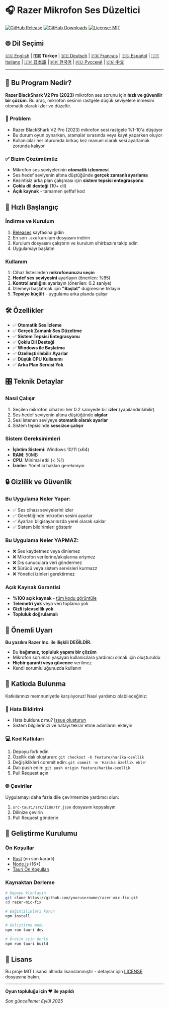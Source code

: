 # 🎧 Razer Mikrofon Ses Düzeltici

[![GitHub Release](https://img.shields.io/github/v/release/Bpolat0/razer-mic-fix)](https://github.com/Bpolat0/razer-mic-fix/releases)
[![GitHub Downloads](https://img.shields.io/github/downloads/Bpolat0/razer-mic-fix/total)](https://github.com/Bpolat0/razer-mic-fix/releases)
[![License: MIT](https://img.shields.io/badge/License-MIT-yellow.svg)](https://opensource.org/licenses/MIT)

## 🌐 Dil Seçimi

[🇺🇸 English](../README.md) | **🇹🇷 Türkçe** | [🇩🇪 Deutsch](./README_de.md) | [🇫🇷 Français](./README_fr.md) | [🇪🇸 Español](./README_es.md) | [🇮🇹 Italiano](./README_it.md) | [🇯🇵 日本語](./README_ja.md) | [🇰🇷 한국어](./README_ko.md) | [🇷🇺 Русский](./README_ru.md) | [🇨🇳 中文](./README_zh.md)

---

## 🎯 Bu Program Nedir?

**Razer BlackShark V2 Pro (2023)** mikrofon ses sorunu için **hızlı ve güvenilir bir çözüm**. Bu araç, mikrofon sesinin rastgele düşük seviyelere inmesini otomatik olarak izler ve düzeltir.

### 🔧 Problem
- Razer BlackShark V2 Pro (2023) mikrofon sesi rastgele %1-10'a düşüyor
- Bu durum oyun oynarken, aramalar sırasında veya kayıt yaparken oluyor
- Kullanıcılar her oturumda birkaç kez manuel olarak sesi ayarlamak zorunda kalıyor

### ✅ Bizim Çözümümüz
- Mikrofon ses seviyelerinin **otomatik izlenmesi**
- Ses hedef seviyenin altına düştüğünde **gerçek zamanlı ayarlama**
- Kesintisiz arka plan çalışması için **sistem tepsisi entegrasyonu**
- **Çoklu dil desteği** (10+ dil)
- **Açık kaynak** - tamamen şeffaf kod

## 🚀 Hızlı Başlangıç

### İndirme ve Kurulum
1. [Releases](https://github.com/yourusername/razer-mic-fix/releases) sayfasına gidin
2. En son `.exe` kurulum dosyasını indirin
3. Kurulum dosyasını çalıştırın ve kurulum sihirbazını takip edin
4. Uygulamayı başlatın

### Kullanım
1. Cihaz listesinden **mikrofonunuzu seçin**
2. **Hedef ses seviyesini** ayarlayın (önerilen: %85)
3. **Kontrol aralığını** ayarlayın (önerilen: 0.2 saniye)
4. İzlemeyi başlatmak için **"Başlat"** düğmesine tıklayın
5. **Tepsiye küçült** - uygulama arka planda çalışır

## 🛠️ Özellikler

- ✅ **Otomatik Ses İzleme**
- ✅ **Gerçek Zamanlı Ses Düzeltme**
- ✅ **Sistem Tepsisi Entegrasyonu**
- ✅ **Çoklu Dil Desteği**
- ✅ **Windows ile Başlatma**
- ✅ **Özelleştirilebilir Ayarlar**
- ✅ **Düşük CPU Kullanımı**
- ✅ **Arka Plan Servisi Yok**

## 🎛️ Teknik Detaylar

### Nasıl Çalışır
1. Seçilen mikrofon cihazını her 0.2 saniyede bir **izler** (yapılandırılabilir)
2. Ses hedef seviyenin altına düştüğünde **algılar**
3. Sesi istenen seviyeye **otomatik olarak ayarlar**
4. Sistem tepsisinde **sessizce çalışır**

### Sistem Gereksinimleri
- **İşletim Sistemi**: Windows 10/11 (x64)
- **RAM**: 50MB
- **CPU**: Minimal etki (< %1)
- **İzinler**: Yönetici hakları gerekmiyor

## 🔒 Gizlilik ve Güvenlik

### Bu Uygulama Neler Yapar:
- ✅ Ses cihazı seviyelerini izler
- ✅ Gerektiğinde mikrofon sesini ayarlar
- ✅ Ayarları bilgisayarınızda yerel olarak saklar
- ✅ Sistem bildirimleri gösterir

### Bu Uygulama Neler YAPMAZ:
- ❌ Ses kaydetmez veya dinlemez
- ❌ Mikrofon verilerine/akışlarına erişmez
- ❌ Dış sunuculara veri göndermez
- ❌ Sürücü veya sistem servisleri kurmazz
- ❌ Yönetici izinleri gerektirmez

### Açık Kaynak Garantisi
- **%100 açık kaynak** - [tüm kodu görüntüle](https://github.com/yourusername/razer-mic-fix)
- **Telemetri yok** veya veri toplama yok
- **Gizli işlevsellik yok**
- **Topluluk doğrulamalı**

## 🚨 Önemli Uyarı

**Bu yazılım Razer Inc. ile ilişkili DEĞİLDİR.**

- Bu **bağımsız, topluluk yapımı bir çözüm**
- Mikrofon sorunları yaşayan kullanıcılara yardımcı olmak için oluşturuldu
- **Hiçbir garanti veya güvence** verilmez
- Kendi sorumluluğunuzda kullanın

## 🤝 Katkıda Bulunma

Katkılarınızı memnuniyetle karşılıyoruz! Nasıl yardımcı olabileceğiniz:

### 🐛 Hata Bildirimi
- Hata buldunuz mu? [Issue oluşturun](https://github.com/yourusername/razer-mic-fix/issues)
- Sistem bilgilerinizi ve hatayı tekrar etme adımlarını ekleyin

### 💻 Kod Katkıları
1. Depoyu fork edin
2. Özellik dalı oluşturun: `git checkout -b feature/harika-ozellik`
3. Değişiklikleri commit edin: `git commit -m 'Harika özellik ekle'`
4. Dalı push edin: `git push origin feature/harika-ozellik`
5. Pull Request açın

### 🌐 Çeviriler
Uygulamayı daha fazla dile çevirmemize yardımcı olun:
1. `src-tauri/src/i18n/tr.json` dosyasını kopyalayın
2. Dilinize çevirin
3. Pull Request gönderin

## 🔨 Geliştirme Kurulumu

### Ön Koşullar
- [Rust](https://rustup.rs/) (en son kararlı)
- [Node.js](https://nodejs.org/) (16+)
- [Tauri Ön Koşulları](https://tauri.app/v1/guides/getting-started/prerequisites)

### Kaynaktan Derleme
```bash
# Depoyu klonlayın
git clone https://github.com/yourusername/razer-mic-fix.git
cd razer-mic-fix

# Bağımlılıkları kurun
npm install

# Geliştirme modu
npm run tauri dev

# Üretim için derle
npm run tauri build
```

## 📄 Lisans

Bu proje MIT Lisansı altında lisanslanmıştır - detaylar için [LICENSE](../LICENSE) dosyasına bakın.

---

**Oyun topluluğu için ❤️ ile yapıldı**

*Son güncelleme: Eylül 2025*
